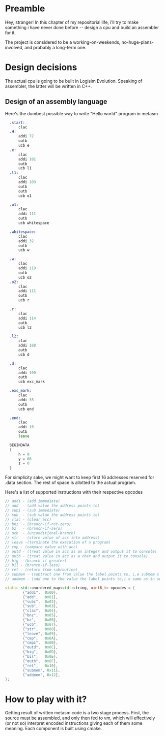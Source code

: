 # Preamble
Hey, stranger! In this chapter of my repositorial life, i'll try to make something i have never done before -- design a cpu and build an assembler for it.

The project is considered to be a working-on-weekends, no-huge-plans-involved, and probably a long-term one. 

# Design decisions
The actual cpu is going to be built in Logisim Evolution. Speaking of assembler, the latter will be written in C++.

## Design of an assembly language
Here's the dumbest possible way to write "Hello world" program in metasm
```asm
  .start:
      clac
  .H:
      addi 72
      outb
      ucb e
  .e:
      clac
      addi 101
      outb
      ucb l1
  .l1:
      clac
      addi 108
      outb
      outb
      ucb o1

  .o1:
      clac
      addi 111
      outb
      ucb whitespace

  .whitespace:
      clac
      addi 32
      outb
      ucb w

  .w:
      clac
      addi 119
      outb
      ucb o2
  .o2:
      clac
      addi 111
      outb
      ucb r

  .r:
      clac
      addi 114
      outb
      ucb l2

  .l2:
      clac
      addi 108
      outb
      ucb d

  .d:
      clac
      addi 100
      outb
      ucb exc_mark

  .exc_mark:
      clac
      addi 33
      outb
      ucb end

  .end:
      clac
      addi 10
      outb
      leave

  BEGINDATA
  {
      h = 0
      y = 66
      z = 0
  }
```
For simplicity sake, we might want to keep first 16 addresses reserved for .data section. The rest of space is allotted to the actual program.

Here's a list of supported instructions with their respective opcodes <br>
```cpp
// addi - (add immediate)
// add  - (add value the address points to)
// subi - (sub immediate)
// sub  - (sub value the address points to)
// clac - (clear acc)
// bnz  - (branch-if-not-zero)
// bz   - (branch-if-zero)
// ucb  - (unconditional-branch)
// str  - (store value of acc into address)
// leave -(terminate the execution of a program)
// cmp - (compare value with acc)
// outd - (treat value in acc as an integer and output it to console)
// outb - (treat value in acc as a char and output it to console)
// big - (branch-if-greater)
// bil - (branch-if-less)
// ret - (return from subroutine)
// submem - (subtract one from value the label points to, i.e submem x will subtract one from a value assigned to x)
// addmem - (add one to the value the label points to,i.e same as in submem, albeit now using add instead of sub)

static std::unordered_map<std::string, uint8_t> opcodes = {
        {"addi",  0x00},
        {"add",   0x01},
        {"subi",  0x02},
        {"sub",   0x03},
        {"clac",  0x04},
        {"bnz",   0x05},
        {"bz",    0x06},
        {"ucb",   0x07},
        {"str",   0x08},
        {"leave", 0x09},
        {"cmp",   0x0A},
        {"cmpi",  0x0B},
        {"outd",  0x0C},
        {"big",   0x0D},
        {"bil",   0x0E},
        {"outb",  0x0F},
        {"ret",   0x10},
        {"submem", 0x11},
        {"addmem", 0x12},
};
```

# How to play with it?
Getting result of written metasm code is a two stage process. First, the source must be assembled, and only then fed to vm, which will effectively (or not so) interpret encoded
instructions giving each of them some meaning. Each component is built using cmake. 
